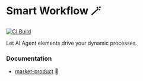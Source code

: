 # Smart Workflow 🪄️

[![CI Build](https://github.com/axonivy-market/smart-workflow/actions/workflows/ci.yml/badge.svg)](https://github.com/axonivy-market/smart-workflow/actions/workflows/ci.yml)

Let AI Agent elements drive your dynamic processes.

### Documentation

- [market-product](smart-workflow-product/README.md) 🛒️


